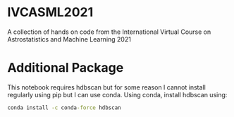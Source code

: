 # IVCASML2021
A collection of hands on code from the International Virtual Course on Astrostatistics and Machine Learning 2021

# Additional Package
This notebook requires hdbscan but for some reason I cannot install regularly using pip but I can use conda. Using conda, install hdbscan using:
```cmd
conda install -c conda-force hdbscan
```